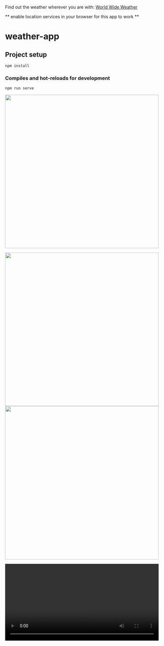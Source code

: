 Find out the weather wherever you are with: <a href="https://world-wide-weather-cjs.herokuapp.com/">World Wide Weather</a>
 
** enable location services in your browser for this app to work **

# weather-app

## Project setup
```
npm install
```

### Compiles and hot-reloads for development
```
npm run serve
```

<img src="https://user-images.githubusercontent.com/56137428/117291707-3fca0200-ae67-11eb-8d9d-431f32f05e02.png" width="500"/>

<img src="https://user-images.githubusercontent.com/56137428/117292127-b961f000-ae67-11eb-82a3-e4d45092a971.png" width="500"/> <img src="" width="500"/>


 
<video width="500" controls src="https://user-images.githubusercontent.com/56137428/117294745-e9f75900-ae6a-11eb-945d-6a0e56281279.mov" type="video/mov"></video>


